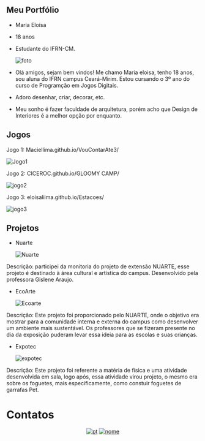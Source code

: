 ## Meu Portfólio

- Maria Eloísa
- 18 anos
- Estudante do IFRN-CM.  

  ![foto](foto1.jpg)  

- Olá amigos, sejam bem vindos! Me chamo Maria eloisa, tenho 18 anos, sou aluna do IFRN campus Ceará-Mirim. Estou cursando o 3º ano do curso de Programção em Jogos Digitais.
- Adoro desenhar, criar, decorar, etc. 
- Meu sonho é fazer faculdade de arquitetura, porém acho que Design de Interiores é a melhor opção por enquanto.

## Jogos

Jogo 1: Maciellima.github.io/VouContarAte3/  
  
  ![Jogo1](Jogo1.png)
  
Jogo 2: CICEROC.github.io/GLOOMY CAMP/  
  
  ![jogo2](jogo2.png)
  
Jogo 3: eloisaliima.github.io/Estacoes/  

  ![jogo3](jogo3.png)
  

## Projetos

- Nuarte  
  
    ![Nuarte](NUARTE.jpg)

Descrição: participei da monitoria do projeto de extensão NUARTE, esse projeto é destinado à área cultural e artística do campus. Desenvolvido pela professora Gislene Araujo.

- EcoArte  
  
    ![Ecoarte](Ecoartee.jpg)

Descrição: Este projeto foi proporcionado pelo NUARTE, onde o objetivo era mostrar para a comunidade interna e externa do campus como desenvolver um ambiente mais sustentável. Os professores que se fizeram presente no dia da exposição puderam levar essa ideia para as escolas e suas crianças.

- Expotec  
   
     ![expotec](fisicaa.jpg)

Descrição: Este projeto foi referente a matéria de física e uma atividade desenvolvida em sala, logo após, essa atividade virou projeto, o mesmo era sobre os foguetes, mais especificamente, como constuir foguetes de garrafas Pet. 

# Contatos

<center>
<a href="https://www.instagram.com/eloisa_liima/" target="_blank">
<img title="INSTAGRAM" alt="pt" src="logoinsta.png" /></a>
<a href="https://www.facebook.com/profile.php?id=100012459307606" target="_blank">
<img title="FACEBOOK" alt="nome" src="LOGO-FB.jpg" /></a>
</center>




